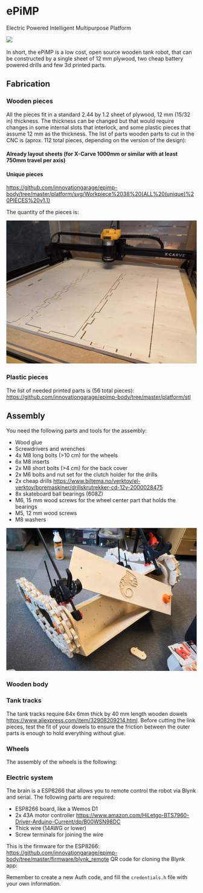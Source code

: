 # ePiMP
Electric Powered Intelligent Multipurpose Platform

![](platform/media/detection.gif)

In short, the ePiMP is a low cost, open source wooden tank robot, that can be constructed by a single sheet of 12 mm plywood, two cheap battery powered drills and few 3d printed parts.

## Fabrication

### Wooden pieces
All the pieces fit in a standard 2.44 by 1.2 sheet of plywood, 12 mm (15/32 in) thickness. The thickness can be changed but that would require changes in some internal slots that interlock, and some plastic pieces that assume 12 mm as the thickness.
The list of parts wooden parts to cut in the CNC is (aprox. 112 total pieces, depending on the version of the design):

#### Already layout sheets (for X-Carve 1000mm or similar with at least 750mm travel per axis)


#### Unique pieces
https://github.com/innovationgarage/epimp-body/tree/master/platform/svg/Workpiece%2038%20(ALL%20(unique)%20PIECES%20v1.1)

The quantity of the pieces is:

![](platform/media/cutting.jpg)

### Plastic pieces
The list of needed printed parts is (56 total pieces):
https://github.com/innovationgarage/epimp-body/tree/master/platform/stl

## Assembly
You need the following parts and tools for the assembly:
* Wood glue
* Screwdrivers and wrenches
* 4x M8 long bolts (>10 cm) for the wheels
* 6x M8 inserts
* 2x M8 short bolts (>4 cm) for the back cover
* 2x M6 bolts and nut set for the clutch holder for the drills
* 2x cheap drills https://www.biltema.no/verktoy/el-verktoy/boremaskiner/drillskrutrekker-cd-12v-2000028475
* 8x skateboard ball bearings (608Z)
* M6, 15 mm wood screws for the wheel center part that holds the bearings
* M5, 12 mm wood screws 
* M8 washers

![](platform/media/assembled.jpg)

### Wooden body

### Tank tracks
The tank tracks require 64x 6mm thick by 40 mm length wooden dowels https://www.aliexpress.com/item/32908209214.html. Before cutting the link pieces, test the fit of your dowels to ensure the friction between the outer parts is enough to hold everything without glue.

### Wheels
The assembly of the wheels is the following:

### Electric system
The brain is a ESP8266 that allows you to remote control the robot via Blynk and serial. The following parts are required:
* ESP8266 board, like a Wemos D1
* 2x 43A motor controller https://www.amazon.com/HiLetgo-BTS7960-Driver-Arduino-Current/dp/B00WSN98DC
* Thick wire (14AWG or lower)
* Screw terminals for joining the wire

This is the firmware for the ESP8266: https://github.com/innovationgarage/epimp-body/tree/master/firmware/blynk_remote
QR code for cloning the Blynk app:

Remember to create a new Auth code, and fill the `credentials.h` file with your own information.
